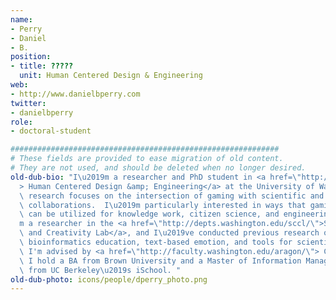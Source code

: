 ```yaml
---
name:
- Perry
- Daniel
- B.
position:
- title: ?????
  unit: Human Centered Design & Engineering
web:
- http://www.danielbperry.com
twitter:
- danielbperry
role:
- doctoral-student

############################################################
# These fields are provided to ease migration of old content.
# They are not used, and should be deleted when no longer desired.
old-dub-bio: "I\u2019m a researcher and PhD student in <a href=\"http://www.hcde.washington.edu/\"\
  > Human Centered Design &amp; Engineering</a> at the University of Washington. My\
  \ research focuses on the intersection of gaming with scientific and engineering\
  \ collaborations.  I\u2019m particularly interested in ways that gaming environments\
  \ can be utilized for knowledge work, citizen science, and engineering design. I\u2019\
  m a researcher in the <a href=\"http://depts.washington.edu/sccl/\">Scientific Collaboration\
  \ and Creativity Lab</a>, and I\u2019ve conducted previous research on games and\
  \ bioinformatics education, text-based emotion, and tools for scientific visualization.\
  \ I'm advised by <a href=\"http://faculty.washington.edu/aragon/\"> Cecilia Aragon</a>.\
  \ I hold a BA from Brown University and a Master of Information Management & Systems\
  \ from UC Berkeley\u2019s iSchool. "
old-dub-photo: icons/people/dperry_photo.png
---
```

